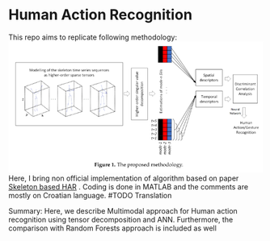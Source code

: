 # Human Action Recognition

This repo aims to replicate following methodology:
![Methodology](methodology.png)
Here, I bring non official implementation of algorithm based on paper [Skeleton based HAR](inventions-04-00009-v2.pdf)
. Coding is done in MATLAB and the comments are mostly on Croatian language.
#TODO Translation

Summary:
        Here, we describe Multimodal approach for Human action recognition using tensor decomposition and ANN. Furthermore, the comparison with Random Forests approach is included as well
